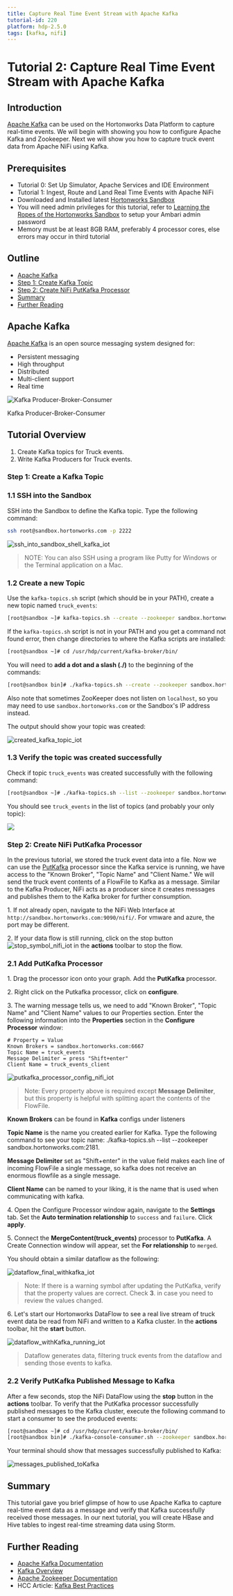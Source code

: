```yaml
---
title: Capture Real Time Event Stream with Apache Kafka
tutorial-id: 220
platform: hdp-2.5.0
tags: [kafka, nifi]
---
```



# Tutorial 2: Capture Real Time Event Stream with Apache Kafka

## Introduction

[Apache Kafka](http://kafka.apache.org/) can be used on the Hortonworks Data Platform to capture real-time events. We will begin with showing you how to configure Apache Kafka and Zookeeper. Next we will show you how to capture truck event data from Apache NiFi using Kafka.

## Prerequisites
*  Tutorial 0: Set Up Simulator, Apache Services and IDE Environment
*  Tutorial 1: Ingest, Route and Land Real Time Events with Apache NiFi
*  Downloaded and Installed latest [Hortonworks Sandbox](https://hortonworks.com/products/hortonworks-sandbox/#install)
*  You will need admin privileges for this tutorial, refer to [Learning the Ropes of the Hortonworks Sandbox](https://hortonworks.com/hadoop-tutorial/learning-the-ropes-of-the-hortonworks-sandbox/) to setup your Ambari admin password
*  Memory must be at least 8GB RAM, preferably 4 processor cores, else errors may occur in third tutorial

## Outline

*   [Apache Kafka](#apache-kafka-tutorial1)
*   [Step 1: Create Kafka Topic](#define-kafka-topic-tutorial1)
*   [Step 2: Create NiFi PutKafka Processor](#create-nifi-putkafka-tutorial1)
*   [Summary](#summary-tutorial1)
*   [Further Reading](#further-reading-tutorial1)

## Apache Kafka <a id="apache-kafka-tutorial1"></a>

[Apache Kafka](http://kafka.apache.org/) is an open source messaging system designed for:

*   Persistent messaging
*   High throughput
*   Distributed
*   Multi-client support
*   Real time

![Kafka Producer-Broker-Consumer]({{page.path}}/assets/lab1-kafka/Kafka-Broker-Diagram.png)

Kafka Producer-Broker-Consumer

## Tutorial Overview

1.  Create Kafka topics for Truck events.
2.  Write Kafka Producers for Truck events.

### Step 1: Create a Kafka Topic <a id="define-kafka-topic-tutorial1"></a>

### 1.1 SSH into the Sandbox

SSH into the Sandbox to define the Kafka topic. Type the following command:

~~~bash
ssh root@sandbox.hortonworks.com -p 2222
~~~

![ssh_into_sandbox_shell_kafka_iot]({{page.path}}/assets/lab1-kafka/ssh_into_sandbox_shell_kafka_iot.png)

> NOTE: You can also SSH using a program like Putty for Windows or the Terminal application on a Mac.

### 1.2 Create a new Topic

Use the `kafka-topics.sh` script (which should be in your PATH), create a new topic named `truck_events`:

~~~bash
[root@sandbox ~]# kafka-topics.sh --create --zookeeper sandbox.hortonworks.com:2181 --replication-factor 1 --partitions 2 --topic truck_events
~~~

If the `kafka-topics.sh` script is not in your PATH and you get a command not found error, then change directories to where the Kafka scripts are installed:

~~~bash
[root@sandbox ~]# cd /usr/hdp/current/kafka-broker/bin/
~~~

You will need to **add a dot and a slash (./)** to the beginning of the commands:

~~~bash
[root@sandbox bin]# ./kafka-topics.sh --create --zookeeper sandbox.hortonworks.com:2181 --replication-factor 1 --partitions 2 --topic truck_events
~~~

Also note that sometimes ZooKeeper does not listen on `localhost`, so you may need to use `sandbox.hortonworks.com` or the Sandbox's IP address instead.


The output should show your topic was created:

![created_kafka_topic_iot]({{page.path}}/assets/lab1-kafka/created_kafka_topic_iot.png)


### 1.3 Verify the topic was created successfully

Check if topic `truck_events` was created successfully with the following command:

~~~bash
[root@sandbox ~]# ./kafka-topics.sh --list --zookeeper sandbox.hortonworks.com:2181
~~~

You should see `truck_events` in the list of topics (and probably your only topic):

![]({{page.path}}/assets/lab1-kafka/verify_kafka_topic_created_iot.png)


### Step 2: Create NiFi PutKafka Processor <a id="create-nifi-putkafka-tutorial1"></a>

In the previous tutorial, we stored the truck event data into a file. Now we can use the [PutKafka](https://nifi.apache.org/docs/nifi-docs/components/org.apache.nifi.processors.kafka.PutKafka/index.html) processor since the Kafka service is running, we have access to the "Known Broker", "Topic Name" and "Client Name." We will send the truck event contents of a FlowFile to Kafka as a message. Similar to the Kafka Producer, NiFi acts as a producer since it creates messages and publishes them to the Kafka broker for further consumption.

1\. If not already open, navigate to the NiFi Web Interface at `http://sandbox.hortonworks.com:9090/nifi/`. For vmware and azure, the port may be different.

2\. If your data flow is still running, click on the stop button ![stop_symbol_nifi_iot]({{page.path}}/assets/lab0-nifi/stop_symbol_nifi_iot.png) in the **actions** toolbar to stop the flow.

### 2.1 Add PutKafka Processor

1\. Drag the processor icon onto your graph. Add the **PutKafka** processor.

2\. Right click on the Putkafka processor, click on **configure**.

3\. The warning message tells us, we need to add "Known Broker", "Topic Name" and "Client Name" values to our Properties section. Enter the following information into the **Properties** section in the **Configure Processor** window:

~~~
# Property = Value
Known Brokers = sandbox.hortonworks.com:6667
Topic Name = truck_events
Message Delimiter = press "Shift+enter"
Client Name = truck_events_client
~~~

![putkafka_processor_config_nifi_iot]({{page.path}}/assets/lab1-kafka/putkafka_processor_config_nifi_iot.png)

> Note: Every property above is required except **Message Delimiter**, but this property is helpful with splitting apart the contents of the FlowFile.

**Known Brokers** can be found in **Kafka** configs under listeners

**Topic Name** is the name you created earlier for Kafka. Type the following command to see your topic name: ./kafka-topics.sh --list --zookeeper sandbox.hortonworks.com:2181.

**Message Delimiter** set as "Shift+enter" in the value field makes each line of incoming FlowFile a single message, so kafka does not receive an enormous flowfile as a single message.

**Client Name** can be named to your liking, it is the name that is used when communicating with kafka.

4\. Open the Configure Processor window again, navigate to the **Settings** tab. Set the **Auto termination relationship** to `success` and `failure`. Click **apply**.

5\. Connect the **MergeContent(truck_events)** processor to **PutKafka**. A Create Connection window will appear, set the **For relationship** to `merged`.

You should obtain a similar dataflow as the following:

![dataflow_final_withkafka_iot]({{page.path}}/assets/lab1-kafka/dataflow_final_withkafka_iot.png)

> Note: If there is a warning symbol after updating the PutKafka, verify that the property values are correct. Check **3**. in case you need to review the values changed.

6\. Let's start our Hortonworks DataFlow to see a real live stream of truck event data be read from NiFi and written to a Kafka cluster. In the **actions** toolbar, hit the **start** button.

![dataflow_withKafka_running_iot]({{page.path}}/assets/lab1-kafka/dataflow_withKafka_running_iot.png)

> Dataflow generates data, filtering truck events from the dataflow and sending those events to kafka.

### 2.2 Verify PutKafka Published Message to Kafka

After a few seconds, stop the NiFi DataFlow using the **stop** button in the **actions** toolbar.
To verify that the PutKafka processor successfully published messages to the Kafka cluster, execute the following command to start a consumer to see the produced events:

~~~bash
[root@sandbox ~]# cd /usr/hdp/current/kafka-broker/bin/
[root@sandbox bin]# ./kafka-console-consumer.sh --zookeeper sandbox.hortonworks.com:2181 --topic truck_events --from-beginning
~~~

Your terminal should show that messages successfully published to Kafka:

![messages_published_toKafka]({{page.path}}/assets/lab1-kafka/messages_published_toKafka.png)


## Summary <a id="summary-tutorial1"></a>

This tutorial gave you brief glimpse of how to use Apache Kafka to capture real-time event data as a message and verify that Kafka successfully received those messages. In our next tutorial, you will create HBase and Hive tables to ingest real-time streaming data using Storm.

## Further Reading <a id="further-reading-tutorial1"></a>
- [Apache Kafka Documentation](http://kafka.apache.org/)
- [Kafka Overview](https://hortonworks.com/hadoop/kafka/)
- [Apache Zookeeper Documentation](https://zookeeper.apache.org/)
- HCC Article: [Kafka Best Practices](https://community.hortonworks.com/content/kbentry/49789/kafka-best-practices.html)
